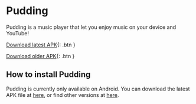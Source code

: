 # Pudding

Pudding is a music player that let you enjoy music on your device and YouTube!

[Download latest APK][get-latest-apk]{: .btn }

[Download older APK][get-old-apk]{: .btn }

## How to install Pudding

Pudding is currently only available on Android.  You can download the latest APK file at [here][get-latest-apk], or find other versions at [here][get-old-apk].

[get-latest-apk]: javascript:getLatestApk();

[get-old-apk]: javascript:getOldApk();

<script>
    function getLatestApk(){fetch("https://api.github.com/repos/BorisChen396/PuddingPlayer/releases/latest").then(res=>{if(res.ok)res.json().then(json=>{window.location.href=json.assets[json.assets.length-1].browser_download_url})})};
    function getOldApk(){if(confirm("Old versions may be unusable because of bugs or other problems.\nContinue?"))window.location.href="https://github.com/BorisChen396/PuddingPlayer/releases"};
</script>
